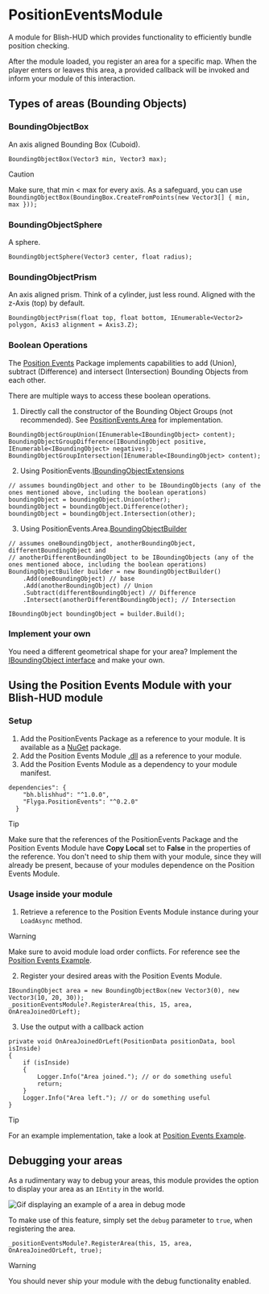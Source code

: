 # PositionEventsModule
A module for Blish-HUD which provides functionality to efficiently bundle position checking.

After the module loaded, you register an area for a specific map. When the player enters or leaves 
this area, a provided callback will be invoked and inform your module of this interaction.

## Types of areas (Bounding Objects)
### BoundingObjectBox
An axis aligned Bounding Box (Cuboid).
```
BoundingObjectBox(Vector3 min, Vector3 max);
```
> [!CAUTION]
> Make sure, that min < max for every axis. As a safeguard, you can use
> `BoundingObjectBox(BoundingBox.CreateFromPoints(new Vector3[] { min, max }));`
### BoundingObjectSphere
A sphere.
```
BoundingObjectSphere(Vector3 center, float radius);
```
### BoundingObjectPrism
An axis aligned prism. Think of a cylinder, just less round. Aligned with the z-Axis (top) by default.
```
BoundingObjectPrism(float top, float bottom, IEnumerable<Vector2> polygon, Axis3 alignment = Axis3.Z);
```
### Boolean Operations
The [Position Events](https://github.com/Flyga-M/PositionEvents) Package implements capabilities to 
add (Union), subtract (Difference) and intersect (Intersection) Bounding Objects from each other.

There are multiple ways to access these boolean operations.
1. Directly call the constructor of the Bounding Object Groups (not recommended).
 See [PositionEvents.Area](https://github.com/Flyga-M/PositionEvents/tree/master/Area) for implementation.
```
BoundingObjectGroupUnion(IEnumerable<IBoundingObject> content);
BoundingObjectGroupDifference(IBoundingObject positive, IEnumerable<IBoundingObject> negatives);
BoundingObjectGroupIntersection(IEnumerable<IBoundingObject> content);
```
2. Using PositionEvents.[IBoundingObjectExtensions](https://github.com/Flyga-M/PositionEvents/blob/master/_Extensions/IBoundingObjectExtensions.cs)
```
// assumes boundingObject and other to be IBoundingObjects (any of the ones mentioned above, including the boolean operations)
boundingObject = boundingObject.Union(other);
boundingObject = boundingObject.Difference(other);
boundingObject = boundingObject.Intersection(other);
```
3. Using PositionEvents.Area.[BoundingObjectBuilder](https://github.com/Flyga-M/PositionEvents/blob/master/Area/_Builder/BoundingObjectBuilder.cs)
```
// assumes oneBoundingObject, anotherBoundingObject, differentBoundingObject and
// anotherDifferentBoundingObject to be IBoundingObjects (any of the ones mentioned aboce, including the boolean operations)
BoundingObjectBuilder builder = new BoundingObjectBuilder()
    .Add(oneBoundingObject) // base
    .Add(anotherBoundingObject) // Union
    .Subtract(differentBoundingObject) // Difference
    .Intersect(anotherDifferentBoundingObject); // Intersection

IBoundingObject boundingObject = builder.Build();
```
### Implement your own
You need a different geometrical shape for your area? Implement the
 [IBoundingObject interface](https://github.com/Flyga-M/PositionEvents/blob/master/Area/_Interfaces/IBoundingObject.cs)
 and make your own.

## Using the Position Events Module with your Blish-HUD module
### Setup
1. Add the PositionEvents Package as a reference to your module. It is available as a [NuGet](https://www.nuget.org/packages/PositionEvents) package.
2. Add the Position Events Module [.dll](https://github.com/Flyga-M/PositionEventsModule/releases/) as a reference to your module.
3. Add the Position Events Module as a dependency to your module manifest.
```
dependencies": {
    "bh.blishhud": "^1.0.0",
	"Flyga.PositionEvents": "^0.2.0"
  }
```
> [!TIP]
> Make sure that the references of the PositionEvents Package and the Position Events Module have **Copy Local** set
> to **False** in the properties of the reference. You don't need to ship them with your module, since they will
> already be present, because of your modules dependence on the Position Events Module.

### Usage inside your module
1. Retrieve a reference to the Position Events Module instance during your `LoadAsync` method.
> [!WARNING]
> Make sure to avoid module load order conflicts. For reference see the [Position Events Example](https://github.com/Flyga-M/PositionEventsExample).

2. Register your desired areas with the Position Events Module.
```
IBoundingObject area = new BoundingObjectBox(new Vector3(0), new Vector3(10, 20, 30));
_positionEventsModule?.RegisterArea(this, 15, area, OnAreaJoinedOrLeft);
```

3. Use the output with a callback action
```
private void OnAreaJoinedOrLeft(PositionData positionData, bool isInside)
{
    if (isInside)
    {
        Logger.Info("Area joined."); // or do something useful
        return;
    }
    Logger.Info("Area left."); // or do something useful
}
```

> [!TIP]
> For an example implementation, take a look at [Position Events Example](https://github.com/Flyga-M/PositionEventsExample).

## Debugging your areas
As a rudimentary way to debug your areas, this module provides the option to display your area
 as an `IEntity` in the world.

![Gif displaying an example of a area in debug mode](https://github.com/Flyga-M/PositionEventsModule/blob/master/Resources/debug.gif)

 To make use of this feature, simply set the `debug` parameter to `true`, when registering the area.
 ```
 _positionEventsModule?.RegisterArea(this, 15, area, OnAreaJoinedOrLeft, true);
 ```
 > [!WARNING]
 > You should never ship your module with the debug functionality enabled.